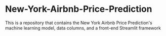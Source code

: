 # New-York-Airbnb-Price-Prediction
This is a repository that contains the New York Airbnb Price Prediction's machine learning model, data columns, and a front-end Streamlit framework
